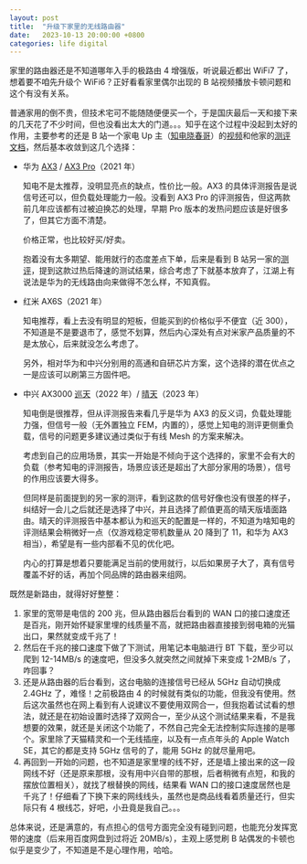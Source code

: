 ```yaml
---
layout: post
title:  "升级下家里的无线路由器"
date:   2023-10-13 20:00:00 +0800
categories: life digital
---
```


家里的路由器还是不知道哪年入手的极路由 4 增强版，听说最近都出 WiFi7 了，想着要不咱先升级个 WiFi6？正好看看家里偶尔出现的 B 站视频播放卡顿问题和这个有没有关系。

普通家用的倒不贵，但技术宅可不能随随便便买一个，于是国庆最后一天和接下来的几天花了不少时间，但也没看出太大的门道。。。知乎在这个过程中没起到太好的作用，主要参考的还是 B 站一个家电 Up 主（[知电晓春哥](https://space.bilibili.com/67991584)）的[视频](https://www.bilibili.com/video/BV1bu411n7d5/?share_source=copy_web&vd_source=7431b2fb51b130454e747e1b91d62156)和他家的[测评文档](https://qvx4sysgyw.feishu.cn/wiki/ZpScwhT1MijNGQkSYFNcc4Gjnhi)，然后基本收敛到这几个选择：

* 华为 [AX3](https://u.jd.com/PzJay3I) / [AX3 Pro](https://u.jd.com/PiJ8r8g)（2021 年）

  知电不是太推荐，没明显亮点的缺点，性价比一般。AX3 的具体评测报告是说信号还可以，但负载处理能力一般。没看到 AX3 Pro 的评测报告，但这两款前几年应该都有过被迫换芯的处理，早期 Pro 版本的发热问题应该是好很多了，但其它方面不清楚。

  价格正常，也比较好买/好卖。

  抱着没有太多期望、能用就行的态度差点下单，后来是看到 B 站另一家的[测评](https://www.bilibili.com/video/BV1ah4y1v7nV/?share_source=copy_web&vd_source=7431b2fb51b130454e747e1b91d62156)，提到这款过热后降速的测试结果，综合考虑了下就基本放弃了，江湖上有说法是华为的无线路由向来做得不怎么样，不知真假。

* 红米 AX6S（2021 年）

  知电推荐，看上去没有明显的短板，但能买到的价格似乎不便宜（近 300），不知道是不是要退市了，感觉不划算，然后内心深处有点对米家产品质量的不是太放心，后来就没怎么考虑了。

  另外，相对华为和中兴分别用的高通和自研芯片方案，这个选择的潜在优点之一是应该可以刷第三方固件吧。

* 中兴 AX3000 [巡天](https://u.jd.com/P8JOOiJ)（2022 年）/ [晴天](https://u.jd.com/PsJQoBz)（2023 年）

  知电倒是很推荐，但从评测报告来看几乎是华为 AX3 的反义词，负载处理能力强，但信号一般（无外置独立 FEM，内置的），感觉上知电的测评更侧重负载，信号的问题更多建议通过类似于有线 Mesh 的方案来解决。

  考虑到自己的应用场景，其实一开始是不倾向于这个选择的，家里不会有大的负载（参考知电的评测报告，场景应该还是超出了大部分家用的场景），信号的作用应该要大得多。

  但同样是前面提到的另一家的测评，看到这款的信号好像也没有很差的样子，纠结好一会儿之后就还是选择了中兴，并且选择了颜值更高的晴天版墙面路由。晴天的评测报告中基本都认为和巡天的配置是一样的，不知道为啥知电的评测结果会稍微好一点（仅游戏稳定带机数量从 20 降到了 11，和华为 AX3 相当），希望是有一些内部看不见的优化吧。

  内心的打算是想着只要能满足当前的使用就行，以后如果房子大了，真有信号覆盖不好的话，再加个同品牌的路由器来组网。

既然是新路由，就得好好整整：

1. 家里的宽带是电信的 200 兆，但从路由器后台看到的 WAN 口的接口速度还是百兆，刚开始怀疑家里埋的线质量不高，就把路由器直接接到弱电箱的光猫出口，果然就变成千兆了！
2. 然后在千兆的接口速度下做了下测试，用笔记本电脑进行 BT 下载，至少可以爬到 12-14MB/s 的速度吧，但没多久就突然之间就掉下来变成 1-2MB/s 了，咋回事？
3. 还是从路由器的后台看到，这台电脑的连接信号已经从 5GHz 自动切换成 2.4GHz 了，难怪！之前极路由 4 的时候就有类似的功能，但我没有使用。然后这次虽然也在网上看到有人说建议不要使用双网合一，但我抱着试试看的想法，就还是在初始设置时选择了双网合一，至少从这个测试结果来看，不是我想要的效果，就还是关闭这个功能了，不然自己完全无法控制实际连接的是哪个。家里除了天猫精灵和一个无线插座，以及有一点点年头的 Apple Watch SE，其它的都是支持 5GHz 信号的了，能用 5GHz 的就尽量用吧。
4. 再回到一开始的问题，也不知道是家里埋的线不好，还是墙上接出来的这一段网线不好（还是原来那根，没有用中兴自带的那根，后者稍微有点短，和我的摆放位置相关），就找了根替换的网线，结果看 WAN 口的接口速度居然也是千兆了！仔细看了下换下来的网线线头，虽然也是商品线看着质量还行，但实际只有 4 根线芯，好吧，小丑竟是我自己。。。

总体来说，还是满意的，有点担心的信号方面完全没有碰到问题，也能充分发挥宽带的速度（后来用百度网盘到过将近 20MB/s），主观上感觉刷 B 站偶发的卡顿也似乎是变少了，不知道是不是心理作用，哈哈。

<script src="https://utteranc.es/client.js"
        repo="yingang/yingang.github.io"
        issue-term="pathname"
        label="Comment"
        theme="github-light"
        crossorigin="anonymous"
        async>
</script>